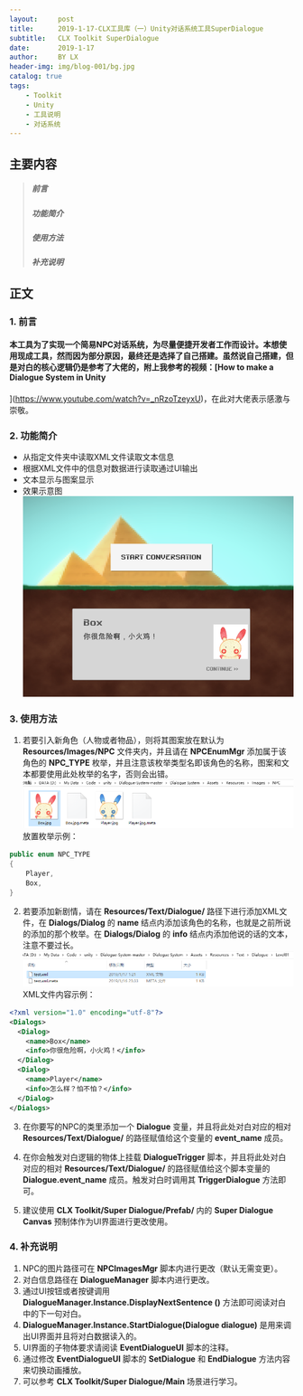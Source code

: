 ```yaml
---
layout:     post
title:      2019-1-17-CLX工具库（一）Unity对话系统工具SuperDialogue
subtitle:   CLX Toolkit SuperDialogue
date:       2019-1-17
author:     BY LX
header-img: img/blog-001/bg.jpg
catalog: true
tags:
    - Toolkit
    - Unity
    - 工具说明
    - 对话系统
---
```


##  主要内容  
>##### 前言  
>##### 功能简介
>##### 使用方法  
>##### 补充说明  

## 正文  
### 1. 前言  

#### 本工具为了实现一个简易NPC对话系统，为尽量便捷开发者工作而设计。本想使用现成工具，然而因为部分原因，最终还是选择了自己搭建。虽然说自己搭建，但是对白的核心逻辑仍是参考了大佬的，附上我参考的视频：[How to make a Dialogue System in Unity
](https://www.youtube.com/watch?v=_nRzoTzeyxU)，在此对大佬表示感激与崇敬。  

### 2. 功能简介  
+ 从指定文件夹中读取XML文件读取文本信息  
+ 根据XML文件中的信息对数据进行读取通过UI输出  
+ 文本显示与图案显示  
+ 效果示意图  
![效果示意图](https://raw.githubusercontent.com/CatLiuXin/CatLiuXin.github.io/master/img/blog-001/sample.png)

### 3. 使用方法
1. 若要引入新角色（人物或者物品），则将其图案放在默认为 **Resources/Images/NPC** 文件夹内，并且请在 **NPCEnumMgr** 添加属于该角色的 **NPC_TYPE** 枚举，并且注意该枚举类型名即该角色的名称，图案和文本都要使用此处枚举的名字，否则会出错。
![放置图案](https://raw.githubusercontent.com/CatLiuXin/CatLiuXin.github.io/master/img/blog-001/sample_img.png)  
放置枚举示例：  
```csharp
public enum NPC_TYPE
{
    Player,
    Box,
}
```

2. 若要添加新剧情，请在 **Resources/Text/Dialogue/** 路径下进行添加XML文件，在 **Dialogs/Dialog** 的 **name** 结点内添加该角色的名称，也就是之前所说的添加的那个枚举。在 **Dialogs/Dialog** 的 **info** 结点内添加他说的话的文本，注意不要过长。  
![添加XML文件](https://raw.githubusercontent.com/CatLiuXin/CatLiuXin.github.io/master/img/blog-001/sample_text.png)  
XML文件内容示例：  
```xml
<?xml version="1.0" encoding="utf-8"?>
<Dialogs>
  <Dialog>
    <name>Box</name>
    <info>你很危险啊，小火鸡！</info>
  </Dialog>
  <Dialog>
    <name>Player</name>
    <info>怎么样？怕不怕？</info>
  </Dialog>
</Dialogs>
```

3. 在你要写的NPC的类里添加一个 **Dialogue** 变量，并且将此处对白对应的相对 **Resources/Text/Dialogue/**  的路径赋值给这个变量的 **event_name** 成员。

4. 在你会触发对白逻辑的物体上挂载 **DialogueTrigger** 脚本，并且将此处对白对应的相对 **Resources/Text/Dialogue/**  的路径赋值给这个脚本变量的 **Dialogue.event_name** 成员。触发对白时调用其 **TriggerDialogue** 方法即可。

5. 建议使用 **CLX Toolkit/Super Dialogue/Prefab/** 内的 **Super Dialogue Canvas** 预制体作为UI界面进行更改使用。

### 4. 补充说明
1. NPC的图片路径可在 **NPCImagesMgr** 脚本内进行更改（默认无需变更）。
2. 对白信息路径在 **DialogueManager** 脚本内进行更改。
3. 通过UI按钮或者按键调用 **DialogueManager.Instance.DisplayNextSentence ()** 方法即可阅读对白中的下一句对白。
4. **DialogueManager.Instance.StartDialogue(Dialogue dialogue)** 是用来调出UI界面并且将对白数据读入的。
5. UI界面的子物体要求请阅读 **EventDialogueUI** 脚本的注释。  
6. 通过修改 **EventDialogueUI** 脚本的 **SetDialogue** 和 **EndDialogue** 方法内容来切换动画播放。  
7. 可以参考 **CLX Toolkit/Super Dialogue/Main** 场景进行学习。
